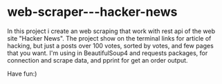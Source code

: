 # web-scraper---hacker-news

In this project i create an web scraping that work with rest api of the web site "Hacker News".
The project show on the terminal links for article of hacking, but just a posts over 100 votes, sorted by votes, and few pages that you want.
I'm using in BeautifulSoup4 and requests packages, for connection and scrape data, and pprint for get an order output.

Have fun:)
